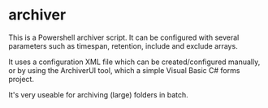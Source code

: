 # archiver

This is a Powershell archiver script. It can be configured with several parameters such as timespan, retention, include and exclude arrays. 

It uses a configuration XML file which can be created/configured manually, or by using the ArchiverUI tool, which a simple Visual Basic C# forms project.

It's very useable for archiving (large) folders in batch.
